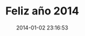 ---
layout: post
title:  Feliz año 2014
date:   2014-01-02 23:16:53
summary: Haz de este nuevo comienzo la oportunidad para mejorar como ser humano. Ten metas, lógralas y construye tu propio camino a la felicidad, y si ya te consideras lo suficientemente cerca de tal concepto, intenta entonces ayudar a cimentar el del resto.
ext_url: https://emails.dwncff.com/courrier/es/2014/
---